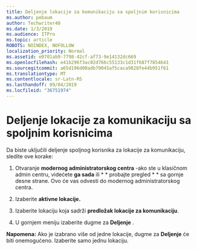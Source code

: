 ```yaml
---
title: Deljenje lokacije za komunikaciju sa spoljnim korisnicima
ms.author: pebaum
author: Techwriter40
ms.date: 1/3/2019
ms.audience: ITPro
ms.topic: article
ROBOTS: NOINDEX, NOFOLLOW
localization_priority: Normal
ms.assetid: e0701ab9-7798-42cf-af73-9e14132dc669
ms.openlocfilehash: e41b296f3ac02d766c55133c1d31f687f7854641
ms.sourcegitcommit: a65d196d00adb70045af5caca9828fe44b951f61
ms.translationtype: MT
ms.contentlocale: sr-Latn-RS
ms.lasthandoff: 09/04/2019
ms.locfileid: "36751974"
---
```

# <a name="share-a-communication-site-with-external-users"></a>Deljenje lokacije za komunikaciju sa spoljnim korisnicima

Da biste uključili deljenje spoljnog korisnika za lokacije za komunikaciju, sledite ove korake: 
  
1. Otvaranje **modernog administratorskog centra** -ako ste u klasičnom admin centru, videćete **ga sada** ili * * probajte pregled * * sa gornje desne strane. Ovo će vas odvesti do modernog administratorskog centra. 
  
2. Izaberite **aktivne lokacije.**
  
3. Izaberite lokaciju koja sadrži **predložak lokacije za komunikaciju**. 
  
4. U gornjem meniju izaberite dugme za **Deljenje** . 
  
 **Napomena:** Ako je izabrano više od jedne lokacije, dugme za **Deljenje** će biti onemogućeno. Izaberite samo jednu lokaciju. 
  

